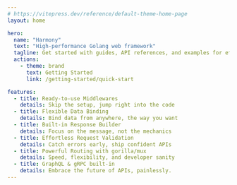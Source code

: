 ```yaml
---
# https://vitepress.dev/reference/default-theme-home-page
layout: home

hero:
  name: "Harmony"
  text: "High-performance Golang web framework"
  tagline: Get started with guides, API references, and examples for efficient and scalable web development
  actions:
    - theme: brand
      text: Getting Started
      link: /getting-started/quick-start

features:
  - title: Ready-to-use Middlewares
    details: Skip the setup, jump right into the code
  - title: Flexible Data Binding
    details: Bind data from anywhere, the way you want
  - title: Built-in Response Builder
    details: Focus on the message, not the mechanics
  - title: Effortless Request Validation
    details: Catch errors early, ship confident APIs
  - title: Powerful Routing with gorilla/mux
    details: Speed, flexibility, and developer sanity
  - title: GraphQL & gRPC built-in
    details: Embrace the future of APIs, painlessly.
---
```


